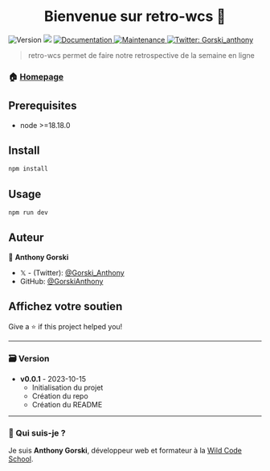 <h1 align="center">Bienvenue sur retro-wcs 👋</h1>
<p>
  <img alt="Version" src="https://img.shields.io/badge/version-0.1.0-blue.svg?cacheSeconds=2592000" />
  <img src="https://img.shields.io/badge/node-%3E%3D18.18.0-blue.svg" />
  <a href="https://github.com/GorskiAnthony/retro-wcs#readme" target="_blank">
    <img alt="Documentation" src="https://img.shields.io/badge/documentation-yes-brightgreen.svg" />
  </a>
  <a href="https://github.com/GorskiAnthony/retro-wcs/graphs/commit-activity" target="_blank">
    <img alt="Maintenance" src="https://img.shields.io/badge/Maintained%3F-yes-green.svg" />
  </a>
  <a href="https://twitter.com/Gorski_anthony" target="_blank">
    <img alt="Twitter: Gorski_anthony" src="https://img.shields.io/twitter/follow/Gorski_anthony.svg?style=social" />
  </a>
</p>

> retro-wcs permet de faire notre retrospective de la semaine en ligne

### 🏠 [Homepage](https://github.com/GorskiAnthony/retro-wcs#readme)

## Prerequisites

-   node >=18.18.0

## Install

```sh
npm install
```

## Usage

```sh
npm run dev
```

## Auteur

👤 **Anthony Gorski**

-   𝕏 - (Twitter): [@Gorski_Anthony](https://twitter.com/Gorski_Anthony)
-   GitHub: [@GorskiAnthony](https://github.com/GorskiAnthony)

## Affichez votre soutien

Give a ⭐️ if this project helped you!

---

### 🗃️ Version

-   **v0.0.1** - 2023-10-15
    -   Initialisation du projet
    -   Création du repo
    -   Création du README

---

### 👋 Qui suis-je ?

Je suis **Anthony Gorski**, développeur web et formateur à la [Wild Code School](https://www.wildcodeschool.com/fr-FR).
